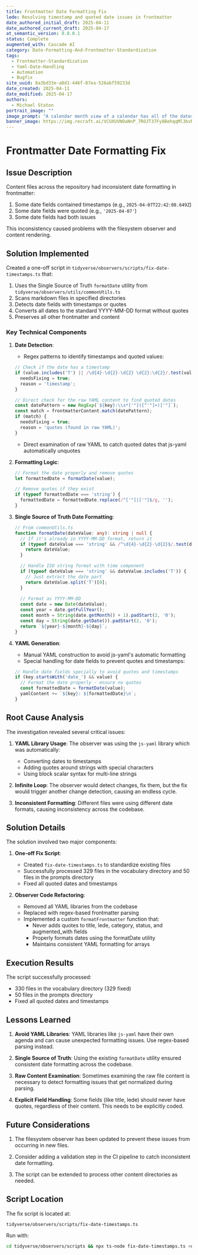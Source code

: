 ```yaml
---
title: Frontmatter Date Formatting Fix
lede: Resolving timestamp and quoted date issues in frontmatter
date_authored_initial_draft: 2025-04-11
date_authored_current_draft: 2025-04-17
at_semantic_version: 0.0.0.1
status: Complete
augmented_with: Cascade AI
category: Date-Formatting-And-Frontmatter-Standardization
tags:
  - Frontmatter-Standardization
  - Yaml-Date-Handling
  - Automation
  - Bugfix
site_uuid: 8a3bd33e-a0d1-446f-87ea-526abf59233d
date_created: 2025-04-11
date_modified: 2025-04-17
authors:
  - Michael Staton
portrait_image: ""
image_prompt: "A calendar month view of a calendar has all of the dates crossed out with a red marker. There are new dates written with a green marker, and the format is YYYY-MM-DD."
banner_image: https://img.recraft.ai/VCUXUVNOaNnP_7ROJT37Fy8BehqqMl3bvNL13YylxSQ/rs:fit:2048:1024:0/raw:1/plain/abs://external/images/e7b7446c-8ddc-4485-8b57-ae3056cbe1fc
---
```


# Frontmatter Date Formatting Fix

## Issue Description

Content files across the repository had inconsistent date formatting in frontmatter:
1. Some date fields contained timestamps (e.g., `2025-04-07T22:42:08.649Z`)
2. Some date fields were quoted (e.g., `'2025-04-07'`)
3. Some date fields had both issues

This inconsistency caused problems with the filesystem observer and content rendering.

## Solution Implemented

Created a one-off script in `tidyverse/observers/scripts/fix-date-timestamps.ts` that:

1. Uses the Single Source of Truth `formatDate` utility from `tidyverse/observers/utils/commonUtils.ts`
2. Scans markdown files in specified directories
3. Detects date fields with timestamps or quotes
4. Converts all dates to the standard YYYY-MM-DD format without quotes
5. Preserves all other frontmatter and content

### Key Technical Components

1. **Date Detection**: 
   - Regex patterns to identify timestamps and quoted values:
   ```typescript
   // Check if the date has a timestamp
   if (value.includes('T') || /\d{4}-\d{2}-\d{2} \d{2}:\d{2}/.test(value)) {
     needsFixing = true;
     reason = 'timestamp';
   }
   
   // Direct check for the raw YAML content to find quoted dates
   const datePattern = new RegExp(`${key}:\\s*['"]([^'"]+)['"]`);
   const match = frontmatterContent.match(datePattern);
   if (match) {
     needsFixing = true;
     reason = 'quotes (found in raw YAML)';
   }
   ```
   - Direct examination of raw YAML to catch quoted dates that js-yaml automatically unquotes

2. **Formatting Logic**:
   ```typescript
   // Format the date properly and remove quotes
   let formattedDate = formatDate(value);
   
   // Remove quotes if they exist
   if (typeof formattedDate === 'string') {
     formattedDate = formattedDate.replace(/^['"]|['"]$/g, '');
   }
   ```

3. **Single Source of Truth Date Formatting**:
   ```typescript
   // From commonUtils.ts
   function formatDate(dateValue: any): string | null {
     // If it's already in YYYY-MM-DD format, return it
     if (typeof dateValue === 'string' && /^\d{4}-\d{2}-\d{2}$/.test(dateValue)) {
       return dateValue;
     }

     // Handle ISO string format with time component
     if (typeof dateValue === 'string' && dateValue.includes('T')) {
       // Just extract the date part
       return dateValue.split('T')[0];
     }
     
     // Format as YYYY-MM-DD
     const date = new Date(dateValue);
     const year = date.getFullYear();
     const month = String(date.getMonth() + 1).padStart(2, '0');
     const day = String(date.getDate()).padStart(2, '0');
     return `${year}-${month}-${day}`;
   }
   ```

4. **YAML Generation**:
   - Manual YAML construction to avoid js-yaml's automatic formatting
   - Special handling for date fields to prevent quotes and timestamps:
   ```typescript
   // Handle date fields specially to avoid quotes and timestamps
   if (key.startsWith('date_') && value) {
     // Format the date properly - ensure no quotes
     const formattedDate = formatDate(value);
     yamlContent += `${key}: ${formattedDate}\n`;
   }
   ```

## Root Cause Analysis

The investigation revealed several critical issues:

1. **YAML Library Usage**: The observer was using the `js-yaml` library which was automatically:
   - Converting dates to timestamps
   - Adding quotes around strings with special characters
   - Using block scalar syntax for multi-line strings

2. **Infinite Loop**: The observer would detect changes, fix them, but the fix would trigger another change detection, causing an endless cycle.

3. **Inconsistent Formatting**: Different files were using different date formats, causing inconsistency across the codebase.

## Solution Details

The solution involved two major components:

1. **One-off Fix Script**:
   - Created `fix-date-timestamps.ts` to standardize existing files
   - Successfully processed 329 files in the vocabulary directory and 50 files in the prompts directory
   - Fixed all quoted dates and timestamps

2. **Observer Code Refactoring**:
   - Removed all YAML libraries from the codebase
   - Replaced with regex-based frontmatter parsing
   - Implemented a custom `formatFrontmatter` function that:
     - Never adds quotes to title, lede, category, status, and augmented_with fields
     - Properly formats dates using the formatDate utility
     - Maintains consistent YAML formatting for arrays

## Execution Results

The script successfully processed:
- 330 files in the vocabulary directory (329 fixed)
- 50 files in the prompts directory
- Fixed all quoted dates and timestamps

## Lessons Learned

1. **Avoid YAML Libraries**: YAML libraries like `js-yaml` have their own agenda and can cause unexpected formatting issues. Use regex-based parsing instead.

2. **Single Source of Truth**: Using the existing `formatDate` utility ensured consistent date formatting across the codebase.

3. **Raw Content Examination**: Sometimes examining the raw file content is necessary to detect formatting issues that get normalized during parsing.

4. **Explicit Field Handling**: Some fields (like title, lede) should never have quotes, regardless of their content. This needs to be explicitly coded.

## Future Considerations

1. The filesystem observer has been updated to prevent these issues from occurring in new files.

2. Consider adding a validation step in the CI pipeline to catch inconsistent date formatting.

3. The script can be extended to process other content directories as needed.

## Script Location

The fix script is located at:
```
tidyverse/observers/scripts/fix-date-timestamps.ts
```

Run with:
```bash
cd tidyverse/observers/scripts && npx ts-node fix-date-timestamps.ts <directory-path>
